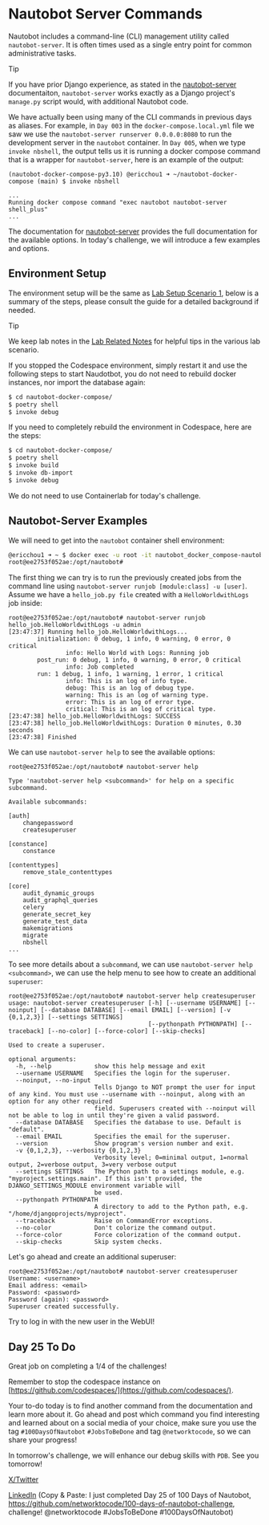 # Nautobot Server Commands

Nautobot includes a command-line (CLI) management utility called `nautobot-server`. It is often times used as a single entry point for common administrative tasks. 

> [!TIP]
> If you have prior Django experience, as stated in the [nautobot-server](https://docs.nautobot.com/projects/core/en/stable/user-guide/administration/tools/nautobot-server/) documentaiton, `nautobot-server` works exactly as a Django project's `manage.py` script would, with additional Nautobot code. 

We have actually been using many of the CLI commands in previous days as aliases. For example, in `Day 003` in the `docker-compose.local.yml` file we saw we use the `nautobot-server runserver 0.0.0.0:8080` to run the development server in the `nautobot` container. In `Day 005`, when we type `invoke nbshell`, the output tells us it is running a docker compose command that is a wrapper for `nautobot-server`, here is an example of the output: 

```
(nautobot-docker-compose-py3.10) @ericchou1 ➜ ~/nautobot-docker-compose (main) $ invoke nbshell

...
Running docker compose command "exec nautobot nautobot-server shell_plus"
...
```

The documentation for [nautobot-server](https://docs.nautobot.com/projects/core/en/stable/user-guide/administration/tools/nautobot-server/) provides the full documentation for the available options. In today's challenge, we will introduce a few examples and options. 

## Environment Setup

The environment setup will be the same as [Lab Setup Scenario 1](../Lab_Setup/scenario_1_setup/README.md), below is a summary of the steps, please consult the guide for a detailed background if needed. 

> [!TIP]
> We keep lab notes in the [Lab Related Notes](../Lab_Setup/lab_related_notes/README.md) for helpful tips in the various lab scenario. 

If you stopped the Codespace environment, simply restart it and use the following steps to start Naudotbot, you do not need to rebuild docker instances, nor import the database again: 

```bash
$ cd nautobot-docker-compose/
$ poetry shell
$ invoke debug
```

If you need to completely rebuild the environment in Codespace, here are the steps: 

```bash
$ cd nautobot-docker-compose/
$ poetry shell
$ invoke build
$ invoke db-import
$ invoke debug
```

We do not need to use Containerlab for today's challenge. 

## Nautobot-Server Examples

We will need to get into the `nautobot` container shell environment: 

```bash
@ericchou1 ➜ ~ $ docker exec -u root -it nautobot_docker_compose-nautobot-1 bash
root@ee2753f052ae:/opt/nautobot#
```

The first thing we can try is to run the previously created jobs from the command line using `nautobot-server runjob [module:class] -u [user]`. Assume we have a `hello_job.py file` created with a `HelloWorldwithLogs` job inside: 

```
root@ee2753f052ae:/opt/nautobot# nautobot-server runjob hello_job.HelloWorldwithLogs -u admin
[23:47:37] Running hello_job.HelloWorldwithLogs...
        initialization: 0 debug, 1 info, 0 warning, 0 error, 0 critical
                info: Hello World with Logs: Running job
        post_run: 0 debug, 1 info, 0 warning, 0 error, 0 critical
                info: Job completed
        run: 1 debug, 1 info, 1 warning, 1 error, 1 critical
                info: This is an log of info type.
                debug: This is an log of debug type.
                warning: This is an log of warning type.
                error: This is an log of error type.
                critical: This is an log of critical type.
[23:47:38] hello_job.HelloWorldwithLogs: SUCCESS
[23:47:38] hello_job.HelloWorldwithLogs: Duration 0 minutes, 0.30 seconds
[23:47:38] Finished
```

We can use `nautobot-server help` to see the available options: 

```
root@ee2753f052ae:/opt/nautobot# nautobot-server help

Type 'nautobot-server help <subcommand>' for help on a specific subcommand.

Available subcommands:

[auth]
    changepassword
    createsuperuser

[constance]
    constance

[contenttypes]
    remove_stale_contenttypes

[core]
    audit_dynamic_groups
    audit_graphql_queries
    celery
    generate_secret_key
    generate_test_data
    makemigrations
    migrate
    nbshell
...
```

To see more details about a `subcommand`, we can use `nautobot-server help <subcommand>`, we can use the help menu to see how to create an additional `superuser`: 

```
root@ee2753f052ae:/opt/nautobot# nautobot-server help createsuperuser
usage: nautobot-server createsuperuser [-h] [--username USERNAME] [--noinput] [--database DATABASE] [--email EMAIL] [--version] [-v {0,1,2,3}] [--settings SETTINGS]
                                       [--pythonpath PYTHONPATH] [--traceback] [--no-color] [--force-color] [--skip-checks]

Used to create a superuser.

optional arguments:
  -h, --help            show this help message and exit
  --username USERNAME   Specifies the login for the superuser.
  --noinput, --no-input
                        Tells Django to NOT prompt the user for input of any kind. You must use --username with --noinput, along with an option for any other required
                        field. Superusers created with --noinput will not be able to log in until they're given a valid password.
  --database DATABASE   Specifies the database to use. Default is "default".
  --email EMAIL         Specifies the email for the superuser.
  --version             Show program's version number and exit.
  -v {0,1,2,3}, --verbosity {0,1,2,3}
                        Verbosity level; 0=minimal output, 1=normal output, 2=verbose output, 3=very verbose output
  --settings SETTINGS   The Python path to a settings module, e.g. "myproject.settings.main". If this isn't provided, the DJANGO_SETTINGS_MODULE environment variable will
                        be used.
  --pythonpath PYTHONPATH
                        A directory to add to the Python path, e.g. "/home/djangoprojects/myproject".
  --traceback           Raise on CommandError exceptions.
  --no-color            Don't colorize the command output.
  --force-color         Force colorization of the command output.
  --skip-checks         Skip system checks.
```

Let's go ahead and create an additional superuser: 

```
root@ee2753f052ae:/opt/nautobot# nautobot-server createsuperuser
Username: <username>
Email address: <email>
Password: <password>
Password (again): <password>
Superuser created successfully.
```

Try to log in with the new user in the WebUI! 

## Day 25 To Do

Great job on completing a 1/4 of the challenges!

Remember to stop the codespace instance on [https://github.com/codespaces/](https://github.com/codespaces/). 

 Your to-do today is to find another command from the documentation and learn more about it. Go ahead and post which command you find interesting and learned about on a social media of your choice, make sure you use the tag `#100DaysOfNautobot` `#JobsToBeDone` and tag `@networktocode`, so we can share your progress! 

In tomorrow's challenge, we will enhance our debug skills with `PDB`. See you tomorrow!  

[X/Twitter](<https://twitter.com/intent/tweet?url=https://github.com/networktocode/100-days-of-nautobot-challenge&text=I+jst+completed+Day+25+of+the+100+days+of+nautobot+challenge+!&hashtags=100DaysOfNautobot,JobsToBeDone>)

[LinkedIn](https://www.linkedin.com/) (Copy & Paste: I just completed Day 25 of 100 Days of Nautobot, https://github.com/networktocode/100-days-of-nautobot-challenge, challenge! @networktocode #JobsToBeDone #100DaysOfNautobot)

